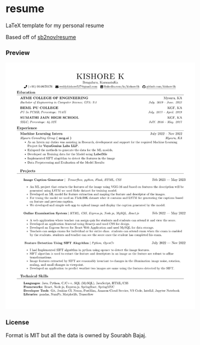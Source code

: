 # resume
LaTeX template for my personal resume

Based off of [sb2nov/resume](https://github.com/sb2nov/resume/)

### Preview

![Resume Screenshot](/resume_preview.png)

### License

Format is MIT but all the data is owned by Sourabh Bajaj.
